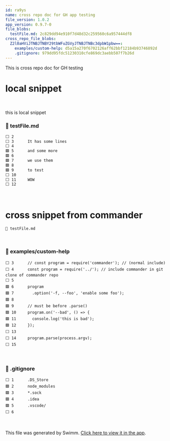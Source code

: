 ```yaml
---
id: ra9ys
name: cross repo doc for GH app testing
file_version: 1.0.2
app_version: 0.9.7-0
file_blobs:
  testFile.md: 2c829dd94e910f7d48d32c259560c6a957444df8
cross_repo_file_blobs:
  Z2l0aHViJTNBJTNBY29tbWFuZGVyJTNBJTNBc3dpbW1pbw==:
    examples/custom-help: d5a15a270f6702126aff62bbf12184b93746892d
    .gitignore: 979dd95fdc51230310cfe869dc3aebb507f7b26d
---
```


This is cross repo doc for GH testing

# local snippet




<br/>

this is local snippet
<!-- NOTE-swimm-snippet: the lines below link your snippet to Swimm -->
### 📄 testFile.md
```markdown
⬜ 2      
⬜ 3      It has some lines
⬜ 4      
🟩 5      and some more
🟩 6      
🟩 7      we use them
🟩 8      
🟩 9      to test
⬜ 10     
⬜ 11     WOW
⬜ 12     
```

<br/>

# cross snippet from commander

`📄 testFile.md`

<br/>



<!-- NOTE-swimm-snippet: the lines below link your snippet to Swimm -->
<!-- NOTE-swimm-repo ::Z2l0aHViJTNBJTNBY29tbWFuZGVyJTNBJTNBc3dpbW1pbw==:: -->
### 📄 examples/custom-help
```
⬜ 3      // const program = require('commander'); // (normal include)
⬜ 4      const program = require('../'); // include commander in git clone of commander repo
⬜ 5      
🟩 6      program
🟩 7        .option('-f, --foo', 'enable some foo');
🟩 8      
🟩 9      // must be before .parse()
🟩 10     program.on('--bad', () => {
🟩 11       console.log('this is bad');
🟩 12     });
⬜ 13     
⬜ 14     program.parse(process.argv);
⬜ 15     
```

<br/>



<!-- NOTE-swimm-snippet: the lines below link your snippet to Swimm -->
<!-- NOTE-swimm-repo ::Z2l0aHViJTNBJTNBY29tbWFuZGVyJTNBJTNBc3dpbW1pbw==:: -->
### 📄 .gitignore
```gitignore
⬜ 1      .DS_Store
🟩 2      node_modules
🟩 3      *.sock
🟩 4      .idea
🟩 5      .vscode/
⬜ 6      
```

<br/>

This file was generated by Swimm. [Click here to view it in the app](https://swimm-web-app.web.app/repos/Z2l0aHViJTNBJTNBdGVzdC1naXRodWItYXBwJTNBJTNBc3dpbW1pbw==/docs/ra9ys).